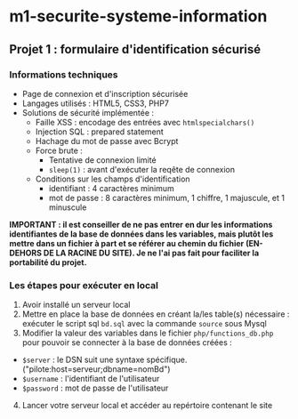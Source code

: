 # m1-securite-systeme-information

## Projet 1 : formulaire d'identification sécurisé

### Informations techniques

- Page de connexion et d'inscription sécurisée
- Langages utilisés : HTML5, CSS3, PHP7
- Solutions de sécurité implémentée :
  - Faille XSS : encodage des entrées avec `htmlspecialchars()`
  - Injection SQL : prepared statement
  - Hachage du mot de passe avec Bcrypt
  - Force brute :
    - Tentative de connexion limité
    - `sleep(1)` : avant d'exécuter la reqête de connexion
  - Conditions sur les champs d'identification
    - identifiant : 4 caractères minimum
    - mot de passe : 8 caractères minimum, 1 chiffre, 1 majuscule, et 1 minuscule


**IMPORTANT : il est conseiller de ne pas entrer en dur les informations identifiantes de la base de données dans les variables, mais plutôt les mettre dans un fichier à part et se référer au chemin du fichier (EN-DEHORS DE LA RACINE DU SITE). Je ne l'ai pas fait pour faciliter la portabilité du projet.**    


### Les étapes pour exécuter en local

1. Avoir installé un serveur local
2. Mettre en place la base de données en créant la/les table(s) nécessaire : exécuter le script sql `bd.sql` avec la commande `source` sous Mysql
3. Modifier la valeur des variables dans le fichier `php/functions_db.php` pour pouvoir se connecter à la base de données créées :
- `$server` : le DSN suit une syntaxe spécifique. ("pilote:host=serveur;dbname=nomBd")
- `$username` : l'identifiant de l'utilisateur
- `$password` : mot de passe de l'utilisateur
4. Lancer votre serveur local et accéder au repértoire contenant le site

